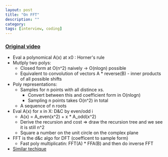 ```yaml
---
layout: post
title: "On FFT" 
description: ""
category: 
tags: [interview, coding]
--- 
```


### [Original video](https://www.youtube.com/watch?v=iTMn0Kt18tg&ab_channel=MITOpenCourseWare)

* Eval a polynomical A(x) at x0 : Horner's rule
* Mutlply two polys: 
  * Closed form at O(n^2) naively -> O(nlogn) possible
  * Equivalent to convolution of vectors A * reverse(B) - inner products of all possible shifts
* Poly representations: 
  * Samples for n points with all distince xs. 
     * Convert between this and coefficient form in O(nlogn)
     * Sampling n points takes O(n^2) in total
  * A sequence of n roots
* Eval A(x) for x in X: D&C by even/odd i
  * A(x) = A_even(x^2) + x * A_odd(x^2)
  * Derive the recursion and cost => draw the recursion tree and we see it is still n^2
  * Square a number on the unit circle on the complex plane
* FFT is the d&c algo for DFT (coefficent to sample form)
  * Fast poly multiplicatin: FFT(A) * FFA(B) and then do inverse FFT
* [Similar techique](https://leetcode.com/submissions/detail/420712476/)

